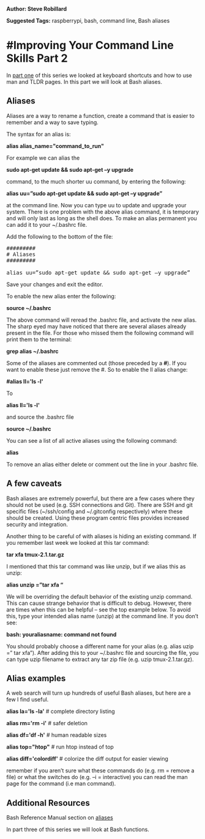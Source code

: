 **Author: Steve Robillard**

**Suggested Tags:** raspberrypi, bash, command line, Bash aliases

#  #Improving Your Command Line Skills Part 2 #

In [part one](https://raspberrypise.tumblr.com/post/141758901139/improving-your-command-line-skills-part-1) of this series we looked at keyboard shortcuts and how to use man and TLDR pages. In this part we will look at Bash aliases.

## Aliases ##
Aliases are a way to rename a function, create a command that is easier to remember and a way to save typing.
 
The syntax for an alias is:

**alias alias_name="command_to_run"**

For example we can alias the 

**sudo apt-get update && sudo apt-get –y upgrade**

command, to the much shorter uu command, by entering the following:

**alias uu=”sudo apt-get update && sudo apt-get –y upgrade”**
 
at the command line. Now you can type uu to update and upgrade your system. There is one problem with the above alias command, it is temporary and will only last as long as the shell does. To make an alias permanent you can add it to your ~/.bashrc file.
 
Add the following to the bottom of the file:


<pre>
#########
# Aliases
#########

alias uu=”sudo apt-get update && sudo apt-get –y upgrade”
</pre>



Save your changes and exit the editor. 

To enable the new alias enter the following:

**source ~/.bashrc**

The above command  will reread the .bashrc file, and activate the new alias. The sharp eyed may have noticed that there are several aliases already present in the file. For those who missed them the following command will print them to the terminal:

**grep alias ~/.bashrc**

Some of the aliases are commented out (those preceded by a **#**). If you want to enable these just remove the #. So to enable the ll alias change:

**#alias ll='ls -l'**

To
 
**alias ll='ls -l'** 

and source the .bashrc file

**source ~/.bashrc**

You can see a list of all active aliases using the following command:

**alias**

To remove an alias either delete or comment out the line in your .bashrc file. 

## A few caveats ##

Bash aliases are extremely powerful, but there are a few cases where they should not be used (e.g. SSH connections and Git). There are SSH and git specific files (~/ssh/config and ~/.gitconfig respectively) where these should be created.  Using these program centric files provides increased security and integration. 

Another thing to be careful of with aliases is hiding an existing command. If you remember last week we looked at this tar command:

**tar xfa tmux-2.1.tar.gz**

I mentioned that this tar command was like unzip, but if we alias this as unzip:

**alias unzip =”tar xfa “**

We will be overriding the default behavior of the existing unzip command. This can cause strange behavior that is difficult to debug. However, there are times when this can be helpful – see the top example below. To avoid this, type your intended alias name (unzip) at the command line. If you don’t see: 

**bash: youraliasname: command not found**

You should probably choose a different name for your alias (e.g. alias uzip =” tar xfa”). After adding this to your ~/.bashrc file and sourcing the file, you can type uzip filename to extract any tar zip file (e.g. uzip tmux-2.1.tar.gz).

## Alias examples ##

A web search will turn up hundreds of useful Bash aliases, but here are a few I find useful.
  
**alias la='ls -la'**   	# complete directory listing
 
**alias rm='rm -i'**    	# safer deletion

**alias df='df -h'**    	# human readable sizes

**alias top="htop"**   		# run htop instead of top

**alias diff='colordiff'** 	# colorize the diff output for easier viewing

remember if you aren’t sure what these commands do (e.g. rm = remove a file) or what the switches do (e.g. –i = interactive) you can read the man page for the command (i.e  man command).

## Additional Resources ##

Bash Reference Manual section on [aliases](http://www.fnal.gov/docs/products/bash/bashref.html#SEC61) 

In part three of this series we will look at Bash functions.

